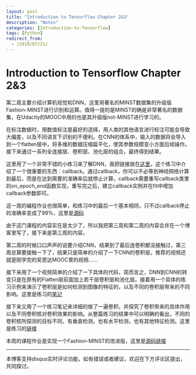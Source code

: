 ```yaml
---
layout: post
title: "Introduction to Tensorflow Chapter 2&3"
description: "Notes"
categories: [Introduction-to-Tensorflow]
tags: [Python]
redirect_from:
  - /2019/07/21/
---
```


# Introduction to Tensorflow Chapter 2&3  

第二周主要介绍计算机视觉和DNN，这里用著名的MINST数据集的升级版Fashion-MINST进行识别和运算。值得一提的是MINST的确是非常著名的数据集，在Udacity的MOOC中用的也是其升级版not-MINST进行学习的。  

在标注数据时，用数值标注是最好的选择，用人类的其他语言进行标注可能会导致大偏差，以及不同语言下识别的不便利。在CNN的体系中，输入的数据将会导入到一个flatten层中，将多维的数据压缩扁平化，使其参数规模变小方面后续操作。接下来通过一系列全连接层、卷积层、池化层的组合，最终得到结果。  

这里用了一个非常不错的小练习来了解DNN，我把链接放在[这里](https://github.com/JustinYuu/Deeplearning-study/blob/master/Tensorflow%20in%20Practice/Introduction%20to%20Tensorflow/Course_1_Part_4_Lesson_2_Notebook.ipynb)，这个练习中介绍了一个很重要的东西：callback。通过callback，你可以不必等到神经网络计算到最后，而是在达到需要的准确率后就停止计算。callback需要重写callback类里的on_epoch_end函数实现，重写完之后，建立callback实例并在fit中增加callback参数即可。  

这一周的编程作业也很简单，和练习中的最后一个基本相同，只不过callback停止的准确率变成了99%，这里是[源码](https://github.com/JustinYuu/Deeplearning-study/blob/master/Tensorflow%20in%20Practice/Introduction%20to%20Tensorflow/Exercise2_Question.ipynb)  

由于这门课程的内容实在是太少了，所以我把第三周和第二周的内容合并在一个博客里写了，接下来是第三周的内容。  

第二周的时候口口声声的说要介绍CNN，结果到了最后连卷积都没接触过，第三周总算要接触一下了，结果只是简单的介绍了一下CNN的卷积层，推荐的视频还就是刚学完的吴恩达MOOC里的视频……  

接下来用了一个视频简单的介绍了一下具体的代码，简而言之，DNN到CNN的转变只是在原有的Flatten层前面加上若干层卷积层和池化层。接着用一个具体的练习示例来演示了卷积层是如何检测到图像的特征的，以及不同的卷积层带来的不同影响。这里是练习的[笔记](https://github.com/JustinYuu/Deeplearning-study/blob/master/Tensorflow%20in%20Practice/Introduction%20to%20Tensorflow/Course_1_Part_6_Lesson_2_Notebook.ipynb)  

接下来又用了一个练习笔记来详细的做了一遍卷积，并探究了卷积带来的具体作用以及不同卷积核对卷积效果的影响。从整篇练习的结果中可以明确的看出，不同的卷积核所探测的目标不同，有垂直检测，也有水平检测，也有其他特征检测。这里是练习的[链接](https://github.com/JustinYuu/Deeplearning-study/blob/master/Tensorflow%20in%20Practice/Introduction%20to%20Tensorflow/Convolutions_Sidebar.ipynb)  

本周的课程作业是实现一个Fashion-MINST的改进版，这里是[源码链接](https://github.com/JustinYuu/Deeplearning-study/blob/master/Tensorflow%20in%20Practice/Introduction%20to%20Tensorflow/Exercise_3_Question.ipynb)  



---
本博客支持disqus实时评论功能，如有错误或者建议，欢迎在下方评论区提出，共同探讨。  
